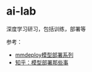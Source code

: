 # ai-lab
深度学习研习，包括训练，部署等


参考：
- [mmdeploy模型部署系列](https://github.com/open-mmlab/mmdeploy/tree/master/docs/zh_cn/tutorial)
- [知乎：模型部署那些事](https://www.zhihu.com/column/c_1497987564452114432)